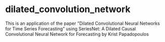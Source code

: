 # dilated_convolution_network
This is an application of the paper "Dilated Convolutional Neural Networks for Time Series Forecasting" using SeriesNet: A Dilated Causal Convolutional Neural
Network for Forecasting by Krist Papadopoulos
